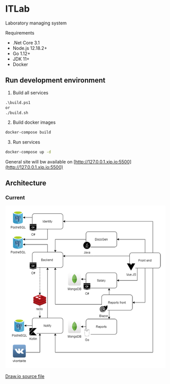 # ITLab
Laboratory managing system

Requirements

- .Net Core 3.1
- Node.js 12.18.2+
- Go 1.12+
- JDK 11+
- Docker

## Run development environment

1. Build all services
```
.\build.ps1
or
./build.sh
```
2. Build docker images
```bash
docker-compose build
```
3. Run services
```bash
docker-compose up -d
```
General site will bw available on [http://127.0.0.1.xip.io:5500](http://127.0.0.1.xip.io:5500)

## Architecture
### Current
![Architecture (current)](docs/img/Architecture.png)


[Draw.io source file](docs/src/Architecture.drawio)
